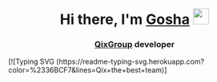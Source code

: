 <h1 align="center">Hi there, I'm <a href="https://gosha.qixgroup.ru/" target="_blank">Gosha</a> 
<img src="https://github.com/blackcater/blackcater/raw/main/images/Hi.gif" height="32"/></h1>
<h3 align="center"><a href="https://qixgroup.ru">QixGroup</a> developer</h3>
[![Typing SVG (https://readme-typing-svg.herokuapp.com?color=%2336BCF7&lines=Qix+the+best+team)]
